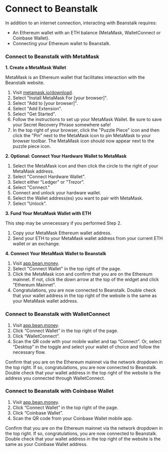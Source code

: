 # Connect to Beanstalk

In addition to an internet connection, interacting with Beanstalk requires:

* An Ethereum wallet with an ETH balance (MetaMask, WalletConnect or Coinbase Wallet).
* Connecting your Ethereum wallet to Beanstalk.

### **Connect to Beanstalk with MetaMask**

**1. Create a MetaMask Wallet**

MetaMask is an Ethereum wallet that facilitates interaction with the Beanstalk website.

1. Visit [metamask.io/download](https://metamask.io/download/).
2. Select "Install MetaMask For \[your browser]".
3. Select "Add to \[your browser]".
4. Select "Add Extension".
5. Select "Get Started".
6. Follow the instructions to set up your MetaMask Wallet. Be sure to save your Secret Recovery Phrase somewhere safe!
7. In the top right of your browser, click the "Puzzle Piece" icon and then click the "Pin" next to the MetaMask icon to pin MetaMask to your browser toolbar. The MetaMask icon should now appear next to the puzzle piece icon.

**2. Optional: Connect Your Hardware Wallet to MetaMask**

1. Select the MetaMask icon and then click the circle to the right of your MetaMask address.
2. Select "Connect Hardware Wallet".
3. Select either "Ledger" or "Trezor".
4. Select "Connect."
5. Connect and unlock your hardware wallet.
6. Select the Wallet address(es) you want to pair with MetaMask.
7. Select "Unlock".

**3. Fund Your MetaMask Wallet with ETH**

This step may be unnecessary if you performed Step 2.

1. Copy your MetaMask Ethereum wallet address.
2. Send your ETH to your MetaMask wallet address from your current ETH wallet or an exchange.

**4. Connect Your MetaMask Wallet to Beanstalk**

1. Visit [app.bean.money](https://app.bean.money/).
2. Select "Connect Wallet" in the top right of the page.
3. Click the MetaMask icon and confirm that you are on the Ethereum mainnet. If not, click the down arrow at the top of the widget and click "Ethereum Mainnet".
4. Congratulations, you are now connected to Beanstalk. Double check that your wallet address in the top right of the website is the same as your MetaMask wallet address.

### **Connect to Beanstalk with WalletConnect**

1. Visit [app.bean.money](https://app.bean.money/).
2. Click “Connect Wallet” in the top right of the page.
3. Click “WalletConnect”.
4. Scan the QR code with your mobile wallet and tap “Connect”. Or, select “Desktop” in the toggle and select your wallet of choice and follow the necessary flow.

Confirm that you are on the Ethereum mainnet via the network dropdown in the top right. If so, congratulations, you are now connected to Beanstalk. Double check that your wallet address in the top right of the website is the address you connected through WalletConnect.

### **Connect to Beanstalk with Coinbase Wallet**

1. Visit [app.bean.money](https://app.bean.money/).
2. Click “Connect Wallet” in the top right of the page.
3. Click “Coinbase Wallet”.
4. Scan the QR code from your Coinbase Wallet mobile app.

Confirm that you are on the Ethereum mainnet via the network dropdown in the top right. If so, congratulations, you are now connected to Beanstalk. Double check that your wallet address in the top right of the website is the same as your Coinbase Wallet address.
